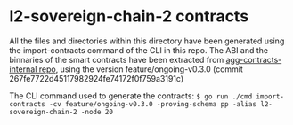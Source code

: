 # l2-sovereign-chain-2 contracts

All the files and directories within this directory have been generated using the import-contracts command of the CLI in this repo.
The ABI and the binnaries of the smart contracts have been extracted from [agg-contracts-internal repo](https://github.com/agglayer/agg-contracts-internal.git), using the version feature/ongoing-v0.3.0 (commit 267fe7722d45117982924fe74172f0f759a3191c)

The CLI command used to generate the contracts: `$ go run ./cmd import-contracts -cv feature/ongoing-v0.3.0 -proving-schema pp -alias l2-sovereign-chain-2 -node 20`
